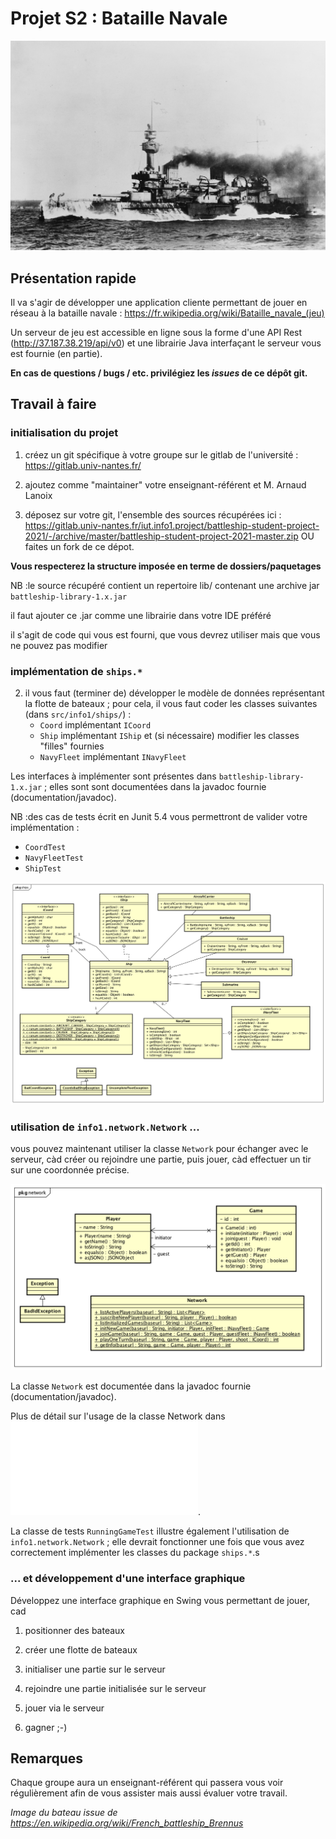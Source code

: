 # Projet S2 : Bataille Navale

![French_battleship_Brennus_NH_64443](img/French_battleship_Brennus_NH_64443.jpg)

## Présentation rapide 

Il va s'agir de développer une application cliente permettant de jouer 
en réseau à la bataille navale : https://fr.wikipedia.org/wiki/Bataille_navale_(jeu)

Un serveur de jeu est accessible en ligne sous la forme d'une API Rest
 (http://37.187.38.219/api/v0) et une librairie Java 
 interfaçant le serveur vous est fournie (en partie).

**En cas de questions / bugs / etc. privilégiez les _issues_ de ce dépôt git.**


## Travail à faire

### initialisation du projet

1. créez un git spécifique à votre groupe sur le gitlab de l'université : 
 https://gitlab.univ-nantes.fr/
 
2. ajoutez comme "maintainer" votre enseignant-référent et M. Arnaud Lanoix    

3. déposez sur votre git, l'ensemble des sources récupérées ici :
https://gitlab.univ-nantes.fr/iut.info1.project/battleship-student-project-2021/-/archive/master/battleship-student-project-2021-master.zip
OU faites un fork de ce dépot.



 **Vous respecterez la structure imposée en terme de dossiers/paquetages**
 
  NB :le source récupéré contient un repertoire lib/ 
     contenant une archive jar `battleship-library-1.x.jar`
     
  il faut ajouter ce .jar comme une librairie dans votre IDE préféré
     
  il s'agit de code qui vous est fourni, que vous devrez utiliser
  mais que vous ne pouvez pas modifier


### implémentation de `ships.*`

2. il vous faut (terminer de) développer le modèle de données représentant 
la flotte de bateaux ; pour cela, il vous faut coder 
les classes suivantes (dans `src/info1/ships/`) : 
    *  `Coord` implémentant `ICoord`
    *  `Ship` implémentant `IShip` et (si nécessaire) modifier les classes "filles" fournies
    *  `NavyFleet` implémentant `INavyFleet`
    
Les interfaces à implémenter sont présentes dans `battleship-library-1.x.jar` ; 
elles sont sont documentées dans la javadoc fournie (documentation/javadoc).

NB :des cas de tests écrit en Junit 5.4 vous 
permettront de valider votre implémentation :
   * `CoordTest`
   * `NavyFleetTest`
   * `ShipTest`

![package ships](documentation/package_ships.png)


### utilisation de `info1.network.Network` ...


vous pouvez maintenant utiliser la classe `Network` pour échanger avec le serveur, 
càd créer ou rejoindre une partie, puis jouer, càd effectuer un tir 
sur une coordonnée précise.

![package network](documentation/package_network.png)

La classe `Network` est documentée dans la javadoc fournie (documentation/javadoc).

Plus de détail sur l'usage de la classe Network dans ![HowToUseNetwork](documentation/HowtoUseNetwork.md).

La classe de tests `RunningGameTest` illustre également l'utilisation de `info1.network.Network` ; elle devrait 
fonctionner une fois que vous avez correctement implémenter les classes du package `ships.*`.s

### ... et développement d'une interface graphique

Développez une interface graphique en Swing vous permettant de jouer, cad

1. positionner des bateaux

2. créer une flotte de bateaux

3. initialiser une partie sur le serveur

4. rejoindre une partie initialisée sur le serveur

5. jouer via le serveur

6. gagner ;-)



## Remarques 

Chaque groupe aura un enseignant-référent qui passera
vous voir régulièrement afin de vous assister 
mais aussi évaluer votre travail.





_Image du bateau issue de https://en.wikipedia.org/wiki/French_battleship_Brennus_

